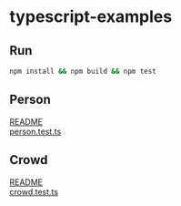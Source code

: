 # typescript-examples

## Run

```sh
npm install && npm build && npm test
```

## Person

[README](https://github.com/joeldalley/typescript-examples/blob/master/README.Person.md)<br/>
[person.test.ts](https://github.com/joeldalley/typescript-examples/blob/master/src/examples/person.test.ts)

## Crowd

[README](https://github.com/joeldalley/typescript-examples/blob/master/README.Crowd.md)<br/>
[crowd.test.ts](https://github.com/joeldalley/typescript-examples/blob/master/src/examples/crowd.test.ts)
